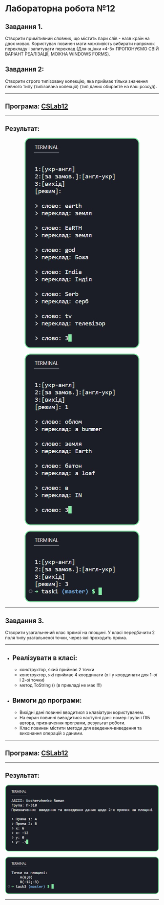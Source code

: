 # Лабораторна робота №12

## Завдання 1. 
Створити примітивний словник, що містить пари слів - назв країн на двох мовах. Користувач повинен мати можливість вибирати напрямок перекладу і запитувати переклад (Для оцінки «4-5» ПРОПОНУЄМО СВІЙ ВАРІАНТ РЕАЛІЗАЦІЇ, МОЖНА WINDOWS FORMS).

## Завдання 2: 
Створити строго типізовану колекцію, яка приймає тільки значення певного типу (типізована колекція) (тип даних обираєте на ваш розсуд).     

---

## Програма: [CSLab12](https://github.com/77696C6C69616D/CSLabs/blob/master/CSLab12/task1/Program.cs)

---

## Результат:

<p align="center"><img src="../img/csl12-1-1.png"></p>
<p align="center"><img src="../img/csl12-1-2.png"></p>
<p align="center"><img src="../img/csl12-1-3.png"></p>

---

## Завдання 3. 
Створити узагальнений клас прямої на площині. У класі передбачити 2 поля типу узагальненої точки, через які проходить пряма. 

---

- ## Реалізувати в класі:
    - конструктор, який приймає 2 точки
    - конструктор, які приймає 4 координати (х і у координати для 1-ої і 2-ої точки)
    - метод ToString () (в прикладі не має !!!)

- ## Вимоги до програми:
    - Вихідні дані повинні вводитися з клавіатури користувачем.
    - На екран повинні виводитися наступні дані: номер групи і ПІБ автора, призначення програми, результат роботи.
    - Клас повинен містити методи для введення-виведення та виконання операцій з даними.

---

## Програма: [CSLab12](https://github.com/77696C6C69616D/CSLabs/blob/master/CSLab12/task3/Program.cs)

---

## Результат:

<p align="center"><img src="../img/csl12-3-1.png"></p>
<p align="center"><img src="../img/csl12-3-2.png"></p>

---
